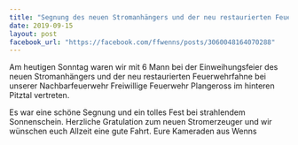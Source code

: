 ```yaml
---
title: "Segnung des neuen Stromanhängers und der neu restaurierten Feuerwehrfahne der FF Plangeross"
date: 2019-09-15
layout: post
facebook_url: "https://facebook.com/ffwenns/posts/3060048164070288"
---
```


Am heutigen Sonntag waren wir mit 6 Mann bei der Einweihungsfeier des neuen Stromanhängers und der neu restaurierten Feuerwehrfahne bei unserer Nachbarfeuerwehr Freiwillige Feuerwehr Plangeross im hinteren Pitztal vertreten.

Es war eine schöne Segnung und ein tolles Fest bei strahlendem Sonnenschein. Herzliche Gratulation zum neuen Stromerzeuger und wir wünschen euch Allzeit eine gute Fahrt. Eure Kameraden aus Wenns